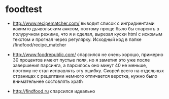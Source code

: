 foodtest
========
* http://www.recipematcher.com/ выводит список с ингридиентами какимто дьявольским аяксом, поэтому проще было бы спарсить в полуручном режиме, что я и сделал, вырезал куски html с искомым текстом и прогнал через регулярку.
Исходный код в папке /findfood/recipe_matcher

* http://www.foodrepublic.com/ спарсился не очень хорошо, примерно 30 процентов имеют пустые поля, но я заметил это
уже после завершения парсинга, а парсилось оно минут 40 не меньше, поэтому не стал исправлять эту ошибку. Скорей всего на отдельных страницах с рецептами немного отличается верстка, нужно было внимательнее состовлять xpath

* http://findfood.ru спарсился идеально
